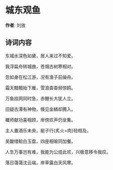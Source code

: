 # 城东观鱼

**作者**: 刘攽

## 诗词内容

东城水深色如黛，居人来过不知爱。

我浮扁舟转城曲，苍烟古树寒相对。

忽如身在松江游，况有渔子前操舟。

霜天黯黯始下雁，雪浪杳杳频惊鸥。

万鱼挂网同时急，赤鲤长大犹人立。

旧疑古潭有神物，倏见金鳞却腾入。

檝师献功喜相顾，岸傍欢声仍坌集。

主人置酒乐未央，艇子行{炙火=肉}轻相及。

吴酸缕鲙白玉盘，四座相喻同加餐。

人生万事岂有难，我能为公成此欢，兴极意移令我叹。

落日蔼蔼沈云端，岸草露白天风寒。

